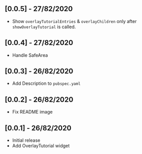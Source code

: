 ## [0.0.5] - 27/82/2020

* Show `overlayTutorialEntries` & `overlayChildren` only after `showOverlayTutorial` is called.

## [0.0.4] - 27/82/2020

* Handle SafeArea

## [0.0.3] - 26/82/2020

* Add Description to `pubspec.yaml`

## [0.0.2] - 26/82/2020

* Fix README image

## [0.0.1] - 26/82/2020

* Initial release
* Add OverlayTutorial widget
